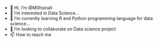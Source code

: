 - 👋 Hi, I’m @M0hsinali
- 👀 I’m interested in Data Science...
- 🌱 I’m currently learning R and Python programming language for data science...
- 💞️ I’m looking to collaborate on Data  science project
- 📫 How to reach me

<!---
M0hsinali/M0hsinali is a ✨ special ✨ repository because its `README.md` (this file) appears on your GitHub profile.
You can click the Preview link to take a look at your changes.
--->
